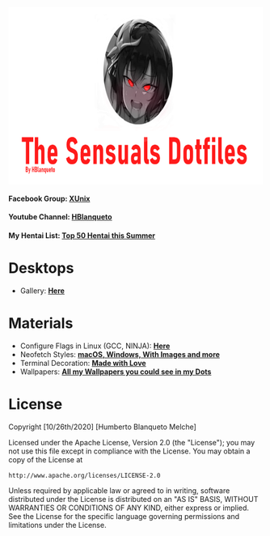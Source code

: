 <div align="center">
    <h3>
    	<img src="https://github.com/Hblanqueto/The-Sensuals-Dotfiles/blob/master/Images%20to%20the%20Repository/The%20Sensuals%20Dotfiles%20(1).png" align="center" height="350px">
    </h3>
 </div>


#### Facebook Group: <a href="https://www.facebook.com/groups/3401196263237743" target="_blank">**XUnix**</a>

#### Youtube Channel: <a href="https://www.youtube.com/channel/UC0YtVu6kMueGLIZbqnkBNkw?view_as=subscriber" target="_blank">**HBlanqueto**</a>    

#### My Hentai List: <a href="https://www.youtube.com/watch?v=WQRObrOqXho" target="_blank">**Top 50 Hentai this Summer**</a>

# Desktops
- Gallery: <a href="https://github.com/The-Sensual-Dotfiles/flags-config" target="_blank">**Here**</a>

# Materials

- Configure Flags in Linux (GCC, NINJA): <a href="https://github.com/The-Sensual-Dotfiles/flags-config" target="_blank">**Here**</a>
- Neofetch Styles: <a href="https://github.com/The-Sensual-Dotfiles/Custom-Neofetch" target="_blank">**macOS, Windows, With Images and more**</a>
- Terminal Decoration: <a href="https://github.com/The-Sensual-Dotfiles/Decorations" target="_blank">**Made with Love**</a>
- Wallpapers: <a href="https://github.com/The-Sensual-Dotfiles/My-Wallpapers">**All my Wallpapers you could see in my Dots**</a>
    
# License

Copyright [10/26th/2020] [Humberto Blanqueto Melche]

Licensed under the Apache License, Version 2.0 (the "License");
you may not use this file except in compliance with the License.
You may obtain a copy of the License at

    http://www.apache.org/licenses/LICENSE-2.0

Unless required by applicable law or agreed to in writing, software
distributed under the License is distributed on an "AS IS" BASIS,
WITHOUT WARRANTIES OR CONDITIONS OF ANY KIND, either express or implied.
See the License for the specific language governing permissions and
limitations under the License.
